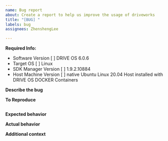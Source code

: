 ```yaml
---
name: Bug report
about: Create a report to help us improve the usage of driveworks
title: "[BUG] "
labels: bug
assignees: ZhenshengLee

---
```


**Required Info:**
- Software Version
[ ] DRIVE OS 6.0.6
- Target OS
[ ] Linux
- SDK Manager Version
[ ] 1.9.2.10884
- Host Machine Version
[ ] native Ubuntu Linux 20.04 Host installed with DRIVE OS DOCKER Containers

**Describe the bug**
<!--  A clear and concise description of what the bug is. -->

**To Reproduce**
<!-- Detailed instructions on how to reliably reproduce this issue http://sscce.org/
``` code that can be copy-pasted is preferred ``` -->
```

```

**Expected behavior**
<!--  A clear and concise description of what you expected to happen. -->

**Actual behavior**

**Additional context**
<!--  Add any other context about the problem here. -->
